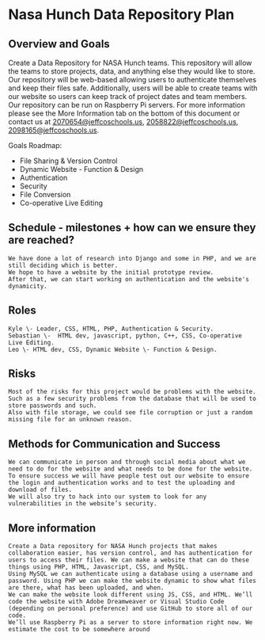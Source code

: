 # Nasa Hunch Data Repository Plan

## Overview and Goals

Create a Data Repository for NASA Hunch teams. This repository will allow the teams to store projects, data, and anything else they would like to store. Our repository will be web-based allowing users to authenticate themselves and keep their files safe. Additionally, users will be able to create teams with our website so users can keep track of project dates and team members. Our repository can be run on Raspberry Pi servers. For more information please see the More Information tab on the bottom of this document or contact us at [2070654@jeffcoschools.us](mailto:2070654@jeffcoschools.us), [2058822@jeffcoschools.us](mailto:2058822@jeffcoschools.us), [2098165@jeffcoschools.us](mailto:2098165@jeffcoschools.us). 

Goals Roadmap:

* File Sharing & Version Control  
* Dynamic Website \- Function & Design   
* Authentication  
* Security  
* File Conversion  
* Co-operative Live Editing

## Schedule \- milestones \+ how can we ensure they are reached? 

	We have done a lot of research into Django and some in PHP, and we are still deciding which is better. 
 	We hope to have a website by the initial prototype review. 
  	After that, we can start working on authentication and the website's dynamicity. 

## Roles

	Kyle \- Leader, CSS, HTML, PHP, Authentication & Security.   
	Sebastian \-  HTML dev, javascript, python, C++, CSS, Co-operative Live Editing.  
	Leo \- HTML dev, CSS, Dynamic Website \- Function & Design. 

## Risks

	Most of the risks for this project would be problems with the website. 
 	Such as a few security problems from the database that will be used to store passwords and such. 
  	Also with file storage, we could see file corruption or just a random missing file for an unknown reason.

## Methods for Communication and Success 

	We can communicate in person and through social media about what we need to do for the website and what needs to be done for the website.   
	To ensure success we will have people test out our website to ensure the login and authentication works and to test the uploading and download of files. 
 	We will also try to hack into our system to look for any vulnerabilities in the website’s security.

## More information

	Create a Data repository for NASA Hunch projects that makes collaboration easier, has version control, and has authentication for users to access their files. We can make a website that can do these things using PHP, HTML, Javascript, CSS, and MySQL. 
 	Using MySQL we can authenticate using a database using a username and password. Using PHP we can make the website dynamic to show what files are there, what has been uploaded, and when.
  	We can make the website look different using JS, CSS, and HTML. We’ll code the website with Adobe Dreamweaver or Visual Studio Code (depending on personal preference) and use GitHub to store all of our code. 
   	We’ll use Raspberry Pi as a server to store information right now. We estimate the cost to be somewhere around 
